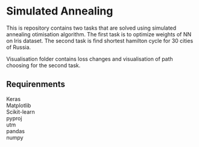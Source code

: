 # Simulated Annealing

This is repository contains two tasks that are solved using simulated annealing otimisation algorithm. 
The first task is to optimize weights of NN on Iris dataset.
The second task is find shortest  hamilton cycle for 30 cities of Russia.

Visualisation folder contains loss changes and visualisation of path choosing for the second task. 

## Requirenments
Keras <br />
Matplotlib <br />
Scikit-learn <br />
pyproj <br />
utm <br />
pandas <br />
numpy <br />
 
